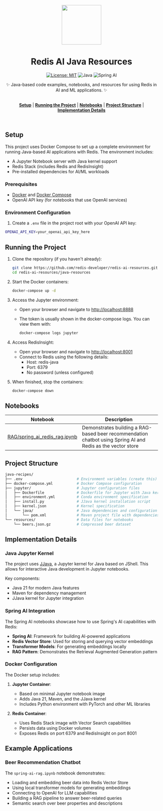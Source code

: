 <div align="center">
<div><img src="../assets/redis-logo.svg" style="width: 130px"> </div>
<h1>Redis AI Java Resources</h1>
<div align="center">

[![License: MIT](https://img.shields.io/badge/License-MIT-yellow.svg)](https://opensource.org/licenses/MIT)
![Java](https://img.shields.io/badge/Java-21-orange)
![Spring AI](https://img.shields.io/badge/Spring%20AI-1.0.0--M6-green)

</div>
<div>
    ✨ Java-based code examples, notebooks, and resources for using Redis in AI and ML applications. ✨
</div>

<div></div>
<br>

[**Setup**](#setup) | [**Running the Project**](#running-the-project) | [**Notebooks**](#notebooks) | [**Project Structure**](#project-structure) | [**Implementation Details**](#implementation-details)

</div>
<br>

## Setup

This project uses Docker Compose to set up a complete environment for running Java-based AI applications with Redis. The environment includes:

- A Jupyter Notebook server with Java kernel support
- Redis Stack (includes Redis and RedisInsight)
- Pre-installed dependencies for AI/ML workloads

### Prerequisites

- [Docker](https://docs.docker.com/get-docker/) and [Docker Compose](https://docs.docker.com/compose/install/)
- OpenAI API key (for notebooks that use OpenAI services)

### Environment Configuration

1. Create a `.env` file in the project root with your OpenAI API key:

```bash
OPENAI_API_KEY=your_openai_api_key_here
```

## Running the Project

1. Clone the repository (if you haven't already):

   ```bash
   git clone https://github.com/redis-developer/redis-ai-resources.git
   cd redis-ai-resources/java-resources
   ```

2. Start the Docker containers:

   ```bash
   docker-compose up -d
   ```

3. Access the Jupyter environment:
   - Open your browser and navigate to [http://localhost:8888](http://localhost:8888)
   - The token is usually shown in the docker-compose logs. You can view them with:

     ```bash
     docker-compose logs jupyter
     ```

4. Access RedisInsight:
   - Open your browser and navigate to [http://localhost:8001](http://localhost:8001)
   - Connect to Redis using the following details:
     - Host: redis-java
     - Port: 6379
     - No password (unless configured)

5. When finished, stop the containers:

   ```bash
   docker-compose down
   ```

## Notebooks

| Notebook | Description |
| --- | --- |
| [RAG/spring_ai_redis_rag.ipynb](./RAG/spring_ai_redis_rag.ipynb) | Demonstrates building a RAG-based beer recommendation chatbot using Spring AI and Redis as the vector store |

## Project Structure

```bash
java-recipes/
├── .env                         # Environment variables (create this)
├── docker-compose.yml           # Docker Compose configuration
├── jupyter/                     # Jupyter configuration files
│   ├── Dockerfile               # Dockerfile for Jupyter with Java kernel
│   ├── environment.yml          # Conda environment specification
│   ├── install.py               # JJava kernel installation script
│   ├── kernel.json              # Kernel specification
│   └── java/                    # Java dependencies and configuration
│       └── pom.xml              # Maven project file with dependencies
└── resources/                   # Data files for notebooks
    └── beers.json.gz            # Compressed beer dataset
```

## Implementation Details

### Java Jupyter Kernel

The project uses [JJava](https://github.com/dflib/jjava), a Jupyter kernel for Java based on JShell. This allows for interactive Java development in Jupyter notebooks.

Key components:

- Java 21 for modern Java features
- Maven for dependency management
- JJava kernel for Jupyter integration

### Spring AI Integration

The Spring AI notebooks showcase how to use Spring's AI capabilities with Redis:

- **Spring AI**: Framework for building AI-powered applications
- **Redis Vector Store**: Used for storing and querying vector embeddings
- **Transformer Models**: For generating embeddings locally
- **RAG Pattern**: Demonstrates the Retrieval Augmented Generation pattern

### Docker Configuration

The Docker setup includes:

1. **Jupyter Container**:
   - Based on minimal Jupyter notebook image
   - Adds Java 21, Maven, and the JJava kernel
   - Includes Python environment with PyTorch and other ML libraries

2. **Redis Container**:
   - Uses Redis Stack image with Vector Search capabilities
   - Persists data using Docker volumes
   - Exposes Redis on port 6379 and RedisInsight on port 8001

## Example Applications

### Beer Recommendation Chatbot

The `spring-ai-rag.ipynb` notebook demonstrates:

- Loading and embedding beer data into Redis Vector Store
- Using local transformer models for generating embeddings
- Connecting to OpenAI for LLM capabilities
- Building a RAG pipeline to answer beer-related queries
- Semantic search over beer properties and descriptions
